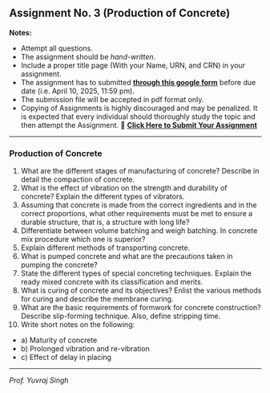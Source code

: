 ## **Assignment No. 3 (Production of Concrete)**  

**Notes:**

- Attempt all questions. 
- The assignment should be *hand-written*.
- Include a proper title page (With your Name, URN, and CRN) in your assignment.
- The assignment has to submitted **[through this google form](https://docs.google.com/forms/d/e/1FAIpQLSfiQDJfXrm5nx_giKek5NqgM6Hc4qC4_msL53nQ-IQ8LTObEQ/viewform?usp=sharing)** before due date (i.e. April 10, 2025, 11:59 pm). 
- The submission file will be accepted in pdf format only.
- Copying of Assignments is highly discouraged and may be penalized. It is expected that every individual should thoroughly study the topic and then attempt the Assignment.
  🔗 **[Click Here to Submit Your Assignment](https://docs.google.com/forms/d/e/1FAIpQLSfiQDJfXrm5nx_giKek5NqgM6Hc4qC4_msL53nQ-IQ8LTObEQ/viewform?usp=sharing)**

----

### Production of Concrete

1. What are the different stages of manufacturing of concrete? Describe in detail the compaction of concrete.
2. What is the effect of vibration on the strength and durability of concrete? Explain the different types of vibrators.
3. Assuming that concrete is made from the correct ingredients and in the correct proportions, what other requirements must be met to ensure a durable structure, that is, a structure with long life?
4. Differentiate between volume batching and weigh batching. In concrete mix procedure which one is superior?
5. Explain different methods of transporting concrete.
6. What is pumped concrete and what are the precautions taken in pumping the concrete?
7. State the different types of special concreting techniques. Explain the ready mixed concrete with its classification and merits.
8. What is curing of concrete and its objectives? Enlist the various methods for curing and describe the membrane curing.
9. What are the basic requirements of formwork for concrete construction? Describe slip-forming technique. Also, define stripping time.
10. Write short notes on the following:
  - a) Maturity of concrete
  - b) Prolonged vibration and re-vibration
  - c) Effect of delay in placing

----
*Prof. Yuvraj Singh*
